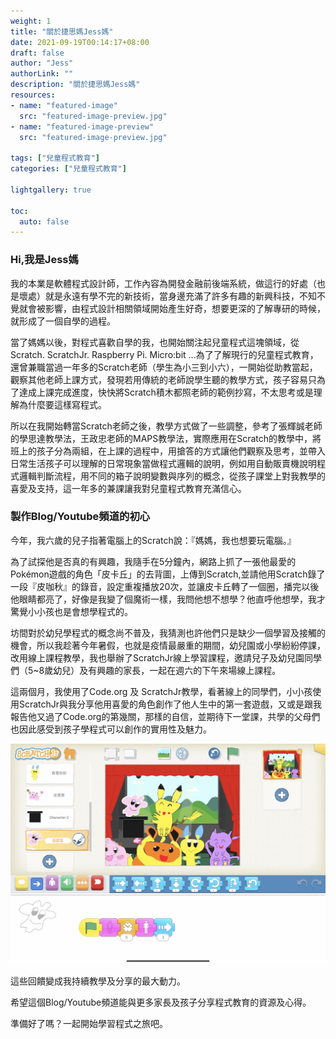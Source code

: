 ```yaml
---
weight: 1
title: "關於捷思媽Jess媽"
date: 2021-09-19T00:14:17+08:00
draft: false
author: "Jess"
authorLink: ""
description: "關於捷思媽Jess媽"
resources:
- name: "featured-image"
  src: "featured-image-preview.jpg"
- name: "featured-image-preview"
  src: "featured-image-preview.jpg"

tags: ["兒童程式教育"]
categories: ["兒童程式教育"]

lightgallery: true

toc:
  auto: false
---
```

### Hi,我是Jess媽

我的本業是軟體程式設計師，工作內容為開發金融前後端系統，做這行的好處（也是壞處）就是永遠有學不完的新技術，當身邊充滿了許多有趣的新興科技，不知不覺就會被影響，由程式設計相關領域開始產生好奇，想要更深的了解專研的時候，就形成了一個自學的過程。

當了媽媽以後，對程式喜歡自學的我，也開始關注起兒童程式這塊領域，從Scratch. ScratchJr. Raspberry Pi. Micro:bit ...為了了解現行的兒童程式教育，還曾兼職當過一年多的Scratch老師（學生為小三到小六），一開始從助教當起，觀察其他老師上課方式，發現若用傳統的老師說學生聽的教學方式，孩子容易只為了達成上課完成進度，快快將Scratch積木都照老師的範例抄寫，不太思考或是理解為什麼要這樣寫程式。

所以在我開始轉當Scratch老師之後，教學方式做了一些調整，參考了張輝誠老師的學思達教學法，王政忠老師的MAPS教學法，實際應用在Scratch的教學中，將班上的孩子分為兩組，在上課的過程中，用搶答的方式讓他們觀察及思考，並帶入日常生活孩子可以理解的日常現象當做程式邏輯的說明，例如用自動販賣機說明程式邏輯判斷流程，用不同的箱子說明變數與序列的概念，從孩子課堂上對我教學的喜愛及支持，這一年多的兼課讓我對兒童程式教育充滿信心。

### 製作Blog/Youtube頻道的初心

今年，我六歲的兒子指著電腦上的Scratch說：『媽媽，我也想要玩電腦。』

為了試探他是否真的有興趣，我隨手在5分鐘內，網路上抓了一張他最愛的Pokémon遊戲的角色「皮卡丘」的去背圖，上傳到Scratch,並請他用Scratch錄了一段『皮咖秋』的錄音，設定重複播放20次，並讓皮卡丘轉了一個圈，播完以後他眼睛都亮了，好像是我變了個魔術一樣，我問他想不想學？他直呼他想學，我才驚覺小小孩也是會想學程式的。

坊間對於幼兒學程式的概念尚不普及，我猜測也許他們只是缺少一個學習及接觸的機會，所以我趁著今年暑假，也就是疫情最嚴重的期間，幼兒園或小學紛紛停課，改用線上課程教學，我也舉辦了ScratchJr線上學習課程，邀請兒子及幼兒園同學們（5~8歲幼兒）及有興趣的家長，一起在週六的下午來場線上課程。

這兩個月，我使用了Code.org 及 ScratchJr教學，看著線上的同學們，小小孩使用ScratchJr與我分享他用喜愛的角色創作了他人生中的第一套遊戲，又或是跟我報告他又過了Code.org的第幾關，那樣的自信，並期待下一堂課，共學的父母們也因此感受到孩子學程式可以創作的實用性及魅力。
  
![我六歲的孩子用ScratchJr畫出屬於他自己的寶可夢角色，製作他最喜愛的寶可夢動畫](scratchjr-1.jpg "我六歲的孩子用ScratchJr畫出屬於他自己的寶可夢角色，製作他最喜愛的寶可夢動畫")

這些回饋變成我持續教學及分享的最大動力。

希望這個Blog/Youtube頻道能與更多家長及孩子分享程式教育的資源及心得。

準備好了嗎？一起開始學習程式之旅吧。


